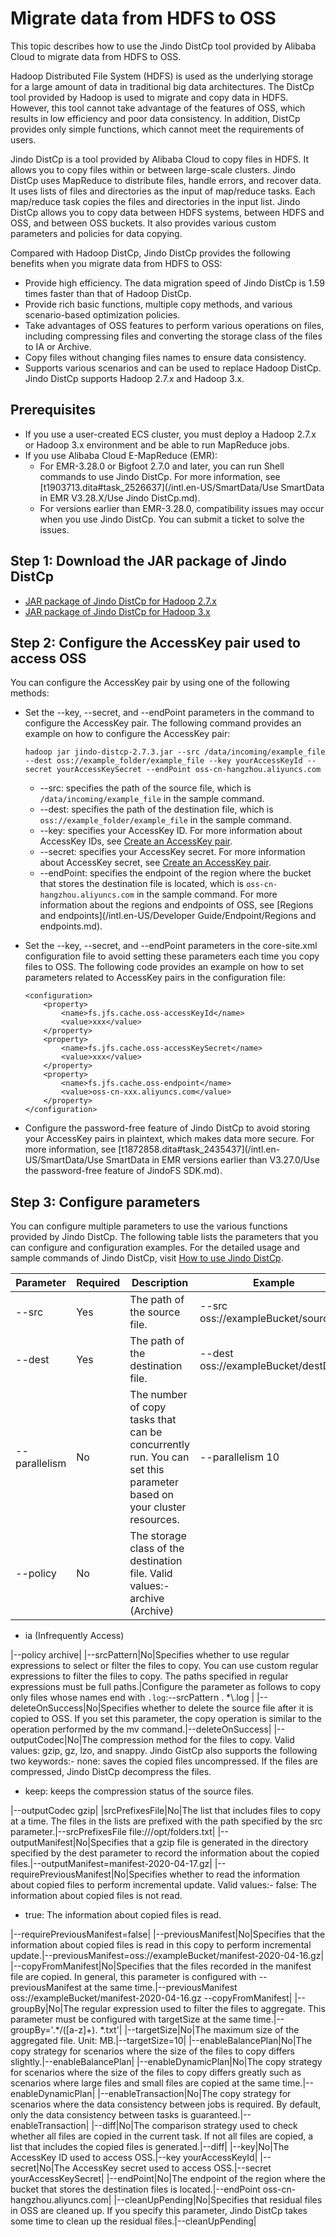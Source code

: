 # Migrate data from HDFS to OSS

This topic describes how to use the Jindo DistCp tool provided by Alibaba Cloud to migrate data from HDFS to OSS.

Hadoop Distributed File System \(HDFS\) is used as the underlying storage for a large amount of data in traditional big data architectures. The DistCp tool provided by Hadoop is used to migrate and copy data in HDFS. However, this tool cannot take advantage of the features of OSS, which results in low efficiency and poor data consistency. In addition, DistCp provides only simple functions, which cannot meet the requirements of users.

Jindo DistCp is a tool provided by Alibaba Cloud to copy files in HDFS. It allows you to copy files within or between large-scale clusters. Jindo DistCp uses MapReduce to distribute files, handle errors, and recover data. It uses lists of files and directories as the input of map/reduce tasks. Each map/reduce task copies the files and directories in the input list. Jindo DistCp allows you to copy data between HDFS systems, between HDFS and OSS, and between OSS buckets. It also provides various custom parameters and policies for data copying.

Compared with Hadoop DistCp, Jindo DistCp provides the following benefits when you migrate data from HDFS to OSS:

-   Provide high efficiency. The data migration speed of Jindo DistCp is 1.59 times faster than that of Hadoop DistCp.
-   Provide rich basic functions, multiple copy methods, and various scenario-based optimization policies.
-   Take advantages of OSS features to perform various operations on files, including compressing files and converting the storage class of the files to IA or Archive.
-   Copy files without changing files names to ensure data consistency.
-   Supports various scenarios and can be used to replace Hadoop DistCp. Jindo DistCp supports Hadoop 2.7.x and Hadoop 3.x.

## Prerequisites

-   If you use a user-created ECS cluster, you must deploy a Hadoop 2.7.x or Hadoop 3.x environment and be able to run MapReduce jobs.
-   If you use Alibaba Cloud E-MapReduce \(EMR\):
    -   For EMR-3.28.0 or Bigfoot 2.7.0 and later, you can run Shell commands to use Jindo DistCp. For more information, see [t1903713.dita\#task\_2526637](/intl.en-US/SmartData/Use SmartData in EMR V3.28.X/Use Jindo DistCp.md).
    -   For versions earlier than EMR-3.28.0, compatibility issues may occur when you use Jindo DistCp. You can submit a ticket to solve the issues.

## Step 1: Download the JAR package of Jindo DistCp

-   [JAR package of Jindo DistCp for Hadoop 2.7.x](https://smartdata-binary.oss-cn-shanghai.aliyuncs.com/Jindo-distcp/Hadoop2.7%2BS3/jindo-distcp-2.7.3.jar)
-   [JAR package of Jindo DistCp for Hadoop 3.x](https://smartdata-binary.oss-cn-shanghai.aliyuncs.com/Jindo-distcp/Hadoop3.x%2BS3/jindo-distcp-2.7.3.jar)

## Step 2: Configure the AccessKey pair used to access OSS

You can configure the AccessKey pair by using one of the following methods:

-   Set the --key, --secret, and --endPoint parameters in the command to configure the AccessKey pair. The following command provides an example on how to configure the AccessKey pair:

    ```
    hadoop jar jindo-distcp-2.7.3.jar --src /data/incoming/example_file --dest oss://example_folder/example_file --key yourAccessKeyId --secret yourAccessKeySecret --endPoint oss-cn-hangzhou.aliyuncs.com
    ```

    -   --src: specifies the path of the source file, which is `/data/incoming/example_file` in the sample command.
    -   --dest: specifies the path of the destination file, which is `oss://example_folder/example_file` in the sample command.
    -   --key: specifies your AccessKey ID. For more information about AccessKey IDs, see [Create an AccessKey pair]().
    -   --secret: specifies your AccessKey secret. For more information about AccessKey secret, see [Create an AccessKey pair]().
    -   --endPoint: specifies the endpoint of the region where the bucket that stores the destination file is located, which is `oss-cn-hangzhou.aliyuncs.com` in the sample command. For more information about the regions and endpoints of OSS, see [Regions and endpoints](/intl.en-US/Developer Guide/Endpoint/Regions and endpoints.md).
-   Set the --key, --secret, and --endPoint parameters in the core-site.xml configuration file to avoid setting these parameters each time you copy files to OSS. The following code provides an example on how to set parameters related to AccessKey pairs in the configuration file:

    ```
    <configuration>
        <property>
            <name>fs.jfs.cache.oss-accessKeyId</name>
            <value>xxx</value>
        </property>
        <property>
            <name>fs.jfs.cache.oss-accessKeySecret</name>
            <value>xxx</value>
        </property>
        <property>
            <name>fs.jfs.cache.oss-endpoint</name>
            <value>oss-cn-xxx.aliyuncs.com</value>
        </property>
    </configuration>
    ```

-   Configure the password-free feature of Jindo DistCp to avoid storing your AccessKey pairs in plaintext, which makes data more secure. For more information, see [t1872858.dita\#task\_2435437](/intl.en-US/SmartData/Use SmartData in EMR versions earlier than V3.27.0/Use the password-free feature of JindoFS SDK.md).

## Step 3: Configure parameters

You can configure multiple parameters to use the various functions provided by Jindo DistCp. The following table lists the parameters that you can configure and configuration examples. For the detailed usage and sample commands of Jindo DistCp, visit [How to use Jindo DistCp](https://github.com/aliyun/aliyun-emapreduce-sdk/blob/master-2.x/docs/jindo_distcp_how_to.md?spm=a2c6h.12873639.0.0.700f97aeCrmwQP&file=jindo_distcp_how_to.md).

|Parameter|Required|Description|Example|
|---------|--------|-----------|-------|
|--src|Yes|The path of the source file.|--src oss://exampleBucket/sourceDir|
|--dest|Yes|The path of the destination file.|--dest oss://exampleBucket/destDir|
|--parallelism|No|The number of copy tasks that can be concurrently run. You can set this parameter based on your cluster resources.|--parallelism 10|
|--policy|No|The storage class of the destination file. Valid values:-   archive \(Archive\)
-   ia \(Infrequently Access\)

|--policy archive|
|--srcPattern|No|Specifies whether to use regular expressions to select or filter the files to copy. You can use custom regular expressions to filter the files to copy. The paths specified in regular expressions must be full paths.|Configure the parameter as follows to copy only files whose names end with `.log`:--srcPattern . \*\\.log |
|--deleteOnSuccess|No|Specifies whether to delete the source file after it is copied to OSS. If you set this parameter, the copy operation is similar to the operation performed by the mv command.|--deleteOnSuccess|
|--outputCodec|No|The compression method for the files to copy. Valid values: gzip, gz, lzo, and snappy. Jindo GistCp also supports the following two keywords:-   none: saves the copied files uncompressed. If the files are compressed, Jindo DistCp decompress the files.
-   keep: keeps the compression status of the source files.

|--outputCodec gzip|
|srcPrefixesFile|No|The list that includes files to copy at a time. The files in the lists are prefixed with the path specified by the src parameter.|--srcPrefixesFile file:///opt/folders.txt|
|--outputManifest|No|Specifies that a gzip file is generated in the directory specified by the dest parameter to record the information about the copied files.|--outputManifest=manifest-2020-04-17.gz|
|--requirePreviousManifest|No|Specifies whether to read the information about copied files to perform incremental update. Valid values:-   false: The information about copied files is not read.
-   true: The information about copied files is read.

|--requirePreviousManifest=false|
|--previousManifest|No|Specifies that the information about copied files is read in this copy to perform incremental update.|--previousManifest=oss://exampleBucket/manifest-2020-04-16.gz|
|--copyFromManifest|No|Specifies that the files recorded in the manifest file are copied. In general, this parameter is configured with --previousManifest at the same time.|--previousManifest oss://exampleBucket/manifest-2020-04-16.gz --copyFromManifest|
|--groupBy|No|The regular expression used to filter the files to aggregate. This parameter must be configured with targetSize at the same time.|--groupBy='.\*/\(\[a-z\]+\). \*.txt'|
|--targetSize|No|The maximum size of the aggregated file. Unit: MB.|--targetSize=10|
|--enableBalancePlan|No|The copy strategy for scenarios where the size of the files to copy differs slightly.|--enableBalancePlan|
|--enableDynamicPlan|No|The copy strategy for scenarios where the size of the files to copy differs greatly such as scenarios where large files and small files are copied at the same time.|--enableDynamicPlan|
|--enableTransaction|No|The copy strategy for scenarios where the data consistency between jobs is required. By default, only the data consistency between tasks is guaranteed.|--enableTransaction|
|--diff|No|The comparison strategy used to check whether all files are copied in the current task. If not all files are copied, a list that includes the copied files is generated.|--diff|
|--key|No|The AccessKey ID used to access OSS.|--key yourAccessKeyId|
|--secret|No|The AccessKey secret used to access OSS.|--secret yourAccessKeySecret|
|--endPoint|No|The endpoint of the region where the bucket that stores the destination files is located.|--endPoint oss-cn-hangzhou.aliyuncs.com|
|--cleanUpPending|No|Specifies that residual files in OSS are cleaned up. If you specify this parameter, Jindo DistCp takes some time to clean up the residual files.|--cleanUpPending|

